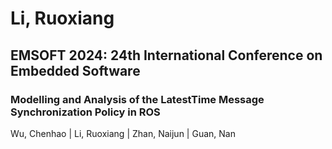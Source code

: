 # Li, Ruoxiang

## EMSOFT 2024: 24th International Conference on Embedded Software

### Modelling and Analysis of the LatestTime Message Synchronization Policy in ROS
Wu, Chenhao | Li, Ruoxiang | Zhan, Naijun | Guan, Nan


